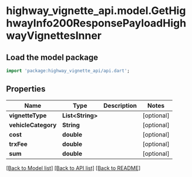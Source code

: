 # highway_vignette_api.model.GetHighwayInfo200ResponsePayloadHighwayVignettesInner

## Load the model package
```dart
import 'package:highway_vignette_api/api.dart';
```

## Properties
Name | Type | Description | Notes
------------ | ------------- | ------------- | -------------
**vignetteType** | **List&lt;String&gt;** |  | [optional] 
**vehicleCategory** | **String** |  | [optional] 
**cost** | **double** |  | [optional] 
**trxFee** | **double** |  | [optional] 
**sum** | **double** |  | [optional] 

[[Back to Model list]](../README.md#documentation-for-models) [[Back to API list]](../README.md#documentation-for-api-endpoints) [[Back to README]](../README.md)


